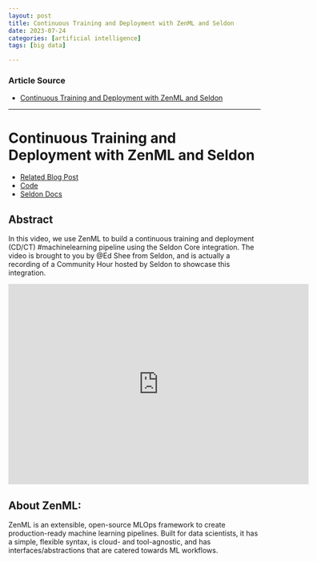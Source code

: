 ```yaml
---
layout: post
title: Continuous Training and Deployment with ZenML and Seldon
date: 2023-07-24
categories: [artificial intelligence]
tags: [big data]

---
```


### Article Source

* [Continuous Training and Deployment with ZenML and Seldon](https://www.youtube.com/watch?v=_rFZcNCJQnQ)


---

# Continuous Training and Deployment with ZenML and Seldon

* [Related Blog Post](https://blog.zenml.io/ci-ct-cd-with-zenml/)
* [Code](https://github.com/zenml-io/zenml/tree/main/examples/seldon_deployment)
* [Seldon Docs](https://docs.seldon.io/projects/seldon-core/en/latest/index.html)

## Abstract

In this video, we use ZenML to build a continuous training and deployment (CD/CT) #machinelearning pipeline using the Seldon Core integration. The video is brought to you by @Ed Shee from Seldon, and is actually a recording of a Community Hour hosted by Seldon to showcase this integration.


<iframe width="600" height="400" src="https://www.youtube.com/embed/_rFZcNCJQnQ" title="YouTube video player" frameborder="0" allow="accelerometer; autoplay; clipboard-write; encrypted-media; gyroscope; picture-in-picture; web-share" allowfullscreen></iframe>

## About ZenML:

ZenML is an extensible, open-source MLOps framework to create production-ready machine learning pipelines. Built for data scientists, it has a simple, flexible syntax, is cloud- and tool-agnostic, and has interfaces/abstractions that are catered towards ML workflows.